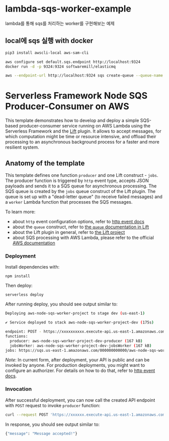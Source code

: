 # lambda-sqs-worker-example

lambda를 통해 sqs를 처리하는 worker를 구현해보는 예제

## local에 sqs 실행 with docker

```bash
pip3 install awscli-local aws-sam-cli
```

```bash
aws configure set default.sqs.endpoint http://localhost:9324
docker run -d -p 9324:9324 softwaremill/elasticmq
```

```bash
aws --endpoint-url http://localhost:9324 sqs create-queue --queue-name MyLocalQueue
```

<!--
title: 'Serverless Framework Node SQS Producer-Consumer on AWS'
description: 'This template demonstrates how to develop and deploy a simple SQS-based producer-consumer service running on AWS Lambda using the traditional Serverless Framework.'
layout: Doc
framework: v3
platform: AWS
language: nodeJS
priority: 1
authorLink: 'https://github.com/serverless'
authorName: 'Serverless, inc.'
authorAvatar: 'https://avatars1.githubusercontent.com/u/13742415?s=200&v=4'
-->

# Serverless Framework Node SQS Producer-Consumer on AWS

This template demonstrates how to develop and deploy a simple SQS-based producer-consumer service running on AWS Lambda using the Serverless Framework and the [Lift](https://github.com/getlift/lift) plugin. It allows to accept messages, for which computation might be time or resource intensive, and offload their processing to an asynchronous background process for a faster and more resilient system.

## Anatomy of the template

This template defines one function `producer` and one Lift construct - `jobs`. The producer function is triggered by `http` event type, accepts JSON payloads and sends it to a SQS queue for asynchronous processing. The SQS queue is created by the `jobs` queue construct of the Lift plugin. The queue is set up with a "dead-letter queue" (to receive failed messages) and a `worker` Lambda function that processes the SQS messages.

To learn more:

- about `http` event configuration options, refer to [http event docs](https://www.serverless.com/framework/docs/providers/aws/events/apigateway/)
- about the `queue` construct, refer to [the `queue` documentation in Lift](https://github.com/getlift/lift/blob/master/docs/queue.md)
- about the Lift plugin in general, refer to [the Lift project](https://github.com/getlift/lift)
- about SQS processing with AWS Lambda, please refer to the official [AWS documentation](https://docs.aws.amazon.com/lambda/latest/dg/with-sqs.html)

### Deployment

Install dependencies with:

```
npm install
```

Then deploy:

```
serverless deploy
```

After running deploy, you should see output similar to:

```bash
Deploying aws-node-sqs-worker-project to stage dev (us-east-1)

✔ Service deployed to stack aws-node-sqs-worker-project-dev (175s)

endpoint: POST - https://xxxxxxxxxx.execute-api.us-east-1.amazonaws.com/produce
functions:
  producer: aws-node-sqs-worker-project-dev-producer (167 kB)
  jobsWorker: aws-node-sqs-worker-project-dev-jobsWorker (167 kB)
jobs: https://sqs.us-east-1.amazonaws.com/000000000000/aws-node-sqs-worker-project-dev-jobs
```


_Note_: In current form, after deployment, your API is public and can be invoked by anyone. For production deployments, you might want to configure an authorizer. For details on how to do that, refer to [http event docs](https://www.serverless.com/framework/docs/providers/aws/events/apigateway/).

### Invocation

After successful deployment, you can now call the created API endpoint with `POST` request to invoke `producer` function:

```bash
curl --request POST 'https://xxxxxx.execute-api.us-east-1.amazonaws.com/produce' --header 'Content-Type: application/json' --data-raw '{"name": "John"}'
```

In response, you should see output similar to:

```bash
{"message": "Message accepted!"}
```
